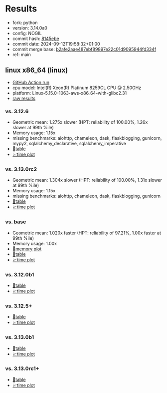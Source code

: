 # Results

- fork: python
- version: 3.14.0a0
- config: NOGIL
- commit hash: [8145ebe](https://github.com/python/cpython/commit/8145ebe)
- commit date: 2024-09-12T19:58:32+01:00
- commit merge base: [b2afe2aae487ebf89897e22c01d9095944fd334f](https://github.com/python/cpython/commit/b2afe2aae487ebf89897e22c01d9095944fd334f)
- ref: main

## linux x86_64 (linux)

- [GitHub Action run](https://github.com/facebookexperimental/free-threading-benchmarking/actions/runs/10837026313)
- cpu model: Intel(R) Xeon(R) Platinum 8259CL CPU @ 2.50GHz
- platform: Linux-5.15.0-1063-aws-x86_64-with-glibc2.31
- [raw results](bm-20240912-linux-x86_64-python-main-3.14.0a0-8145ebe.json)

### vs. 3.12.6

- Geometric mean: 1.275x slower (HPT: reliability of 100.00%, 1.26x slower at 99th %ile)
- Memory usage: 1.15x
- missing benchmarks: aiohttp, chameleon, dask, flaskblogging, gunicorn, mypy2, sqlalchemy_declarative, sqlalchemy_imperative
- [📄table](bm-20240912-linux-x86_64-python-main-3.14.0a0-8145ebe-vs-3.12.6.md)
- [📈time plot](bm-20240912-linux-x86_64-python-main-3.14.0a0-8145ebe-vs-3.12.6.svg)

### vs. 3.13.0rc2

- Geometric mean: 1.304x slower (HPT: reliability of 100.00%, 1.31x slower at 99th %ile)
- Memory usage: 1.15x
- missing benchmarks: aiohttp, chameleon, dask, flaskblogging, gunicorn
- [📄table](bm-20240912-linux-x86_64-python-main-3.14.0a0-8145ebe-vs-3.13.0rc2.md)
- [📈time plot](bm-20240912-linux-x86_64-python-main-3.14.0a0-8145ebe-vs-3.13.0rc2.svg)

### vs. base

- Geometric mean: 1.020x faster (HPT: reliability of 97.21%, 1.00x faster at 99th %ile)
- Memory usage: 1.00x
- [🧠memory plot](bm-20240912-linux-x86_64-python-main-3.14.0a0-8145ebe-vs-base-mem.svg)
- [📄table](bm-20240912-linux-x86_64-python-main-3.14.0a0-8145ebe-vs-base.md)
- [📈time plot](bm-20240912-linux-x86_64-python-main-3.14.0a0-8145ebe-vs-base.svg)

### vs. 3.12.0b1

- [📄table](bm-20240912-linux-x86_64-python-main-3.14.0a0-8145ebe-vs-3.12.0b1.md)
- [📈time plot](bm-20240912-linux-x86_64-python-main-3.14.0a0-8145ebe-vs-3.12.0b1.svg)

### vs. 3.12.5+

- [📄table](bm-20240912-linux-x86_64-python-main-3.14.0a0-8145ebe-vs-3.12.5%2B.md)
- [📈time plot](bm-20240912-linux-x86_64-python-main-3.14.0a0-8145ebe-vs-3.12.5%2B.svg)

### vs. 3.13.0b1

- [📄table](bm-20240912-linux-x86_64-python-main-3.14.0a0-8145ebe-vs-3.13.0b1.md)
- [📈time plot](bm-20240912-linux-x86_64-python-main-3.14.0a0-8145ebe-vs-3.13.0b1.svg)

### vs. 3.13.0rc1+

- [📄table](bm-20240912-linux-x86_64-python-main-3.14.0a0-8145ebe-vs-3.13.0rc1%2B.md)
- [📈time plot](bm-20240912-linux-x86_64-python-main-3.14.0a0-8145ebe-vs-3.13.0rc1%2B.svg)

